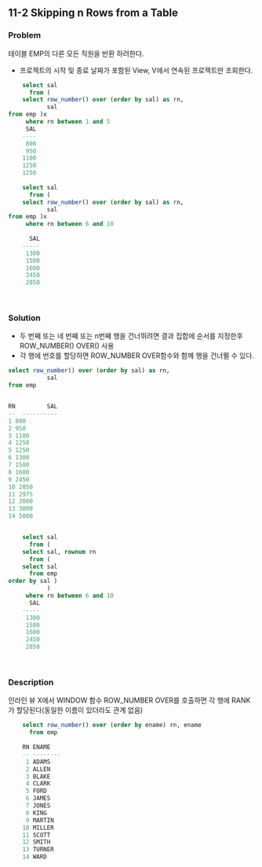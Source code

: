 ## 11-2 Skipping n Rows from a Table
### Problem
테이블 EMP의 다른 모든 직원을 반환 하려한다.
- 프로젝트의 시작 및 종료 날짜가 포함된 View, V에서 연속된 프로젝트만 조회한다.

~~~sql
    select sal
      from (
    select row_number() over (order by sal) as rn,
           sal
from emp )x
     where rn between 1 and 5
     SAL
    ----
     800
     950
    1100
    1250
    1250
    
    select sal
      from (
    select row_number() over (order by sal) as rn,
           sal
from emp )x
     where rn between 6 and 10
     
      SAL
    -----
     1300
     1500
     1600
     2450
     2850
~~~

<br>

### Solution

- 두 번째 또는 네 번째 또는 n번째 행을 건너뛰려면 결과 집합에 순서를 지정한후 ROW_NUMBER() OVER() 사용
- 각 행에 번호를 할당하면 ROW_NUMBER OVER함수와 함께 행을 건너뛸 수 있다.

```sql
select row_number() over (order by sal) as rn,
           sal
from emp


RN         SAL
--  ----------
1 800
2 950
3 1100
4 1250
5 1250
6 1300
7 1500
8 1600
9 2450
10 2850
11 2975
12 3000
13 3000
14 5000


    select sal
      from (
    select sal, rownum rn
      from (
    select sal
      from emp
order by sal )
           )
     where rn between 6 and 10
      SAL
    -----
     1300
     1500
     1600
     2450
     2850
```

<br>

### Description

인라인 뷰 X에서 WINDOW 함수 ROW_NUMBER OVER를 호출하면 각 행에 RANK가 할당된다(동일한 이름이 있더라도 관계 없음)

~~~sql
    select row_number() over (order by ename) rn, ename
      from emp
   
    RN ENAME
    -- --------
     1 ADAMS
     2 ALLEN
     3 BLAKE
     4 CLARK
     5 FORD
     6 JAMES
     7 JONES
     8 KING
     9 MARTIN
    10 MILLER
    11 SCOTT
    12 SMITH
    13 TURNER
    14 WARD
~~~
